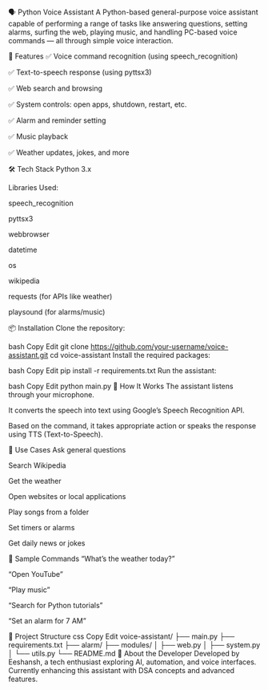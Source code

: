 🗣️ Python Voice Assistant
A Python-based general-purpose voice assistant capable of performing a range of tasks like answering questions, setting alarms, surfing the web, playing music, and handling PC-based voice commands — all through simple voice interaction.

🚀 Features
✅ Voice command recognition (using speech_recognition)

✅ Text-to-speech response (using pyttsx3)

✅ Web search and browsing

✅ System controls: open apps, shutdown, restart, etc.

✅ Alarm and reminder setting

✅ Music playback

✅ Weather updates, jokes, and more

🛠️ Tech Stack
Python 3.x

Libraries Used:

speech_recognition

pyttsx3

webbrowser

datetime

os

wikipedia

requests (for APIs like weather)

playsound (for alarms/music)

📦 Installation
Clone the repository:

bash
Copy
Edit
git clone https://github.com/your-username/voice-assistant.git
cd voice-assistant
Install the required packages:

bash
Copy
Edit
pip install -r requirements.txt
Run the assistant:

bash
Copy
Edit
python main.py
🎤 How It Works
The assistant listens through your microphone.

It converts the speech into text using Google’s Speech Recognition API.

Based on the command, it takes appropriate action or speaks the response using TTS (Text-to-Speech).

🧠 Use Cases
Ask general questions

Search Wikipedia

Get the weather

Open websites or local applications

Play songs from a folder

Set timers or alarms

Get daily news or jokes

📌 Sample Commands
“What’s the weather today?”

“Open YouTube”

“Play music”

“Search for Python tutorials”

“Set an alarm for 7 AM”

📁 Project Structure
css
Copy
Edit
voice-assistant/
├── main.py
├── requirements.txt
├── alarm/
├── modules/
│   ├── web.py
│   ├── system.py
│   └── utils.py
└── README.md
🙋 About the Developer
Developed by Eeshansh, a tech enthusiast exploring AI, automation, and voice interfaces. Currently enhancing this assistant with DSA concepts and advanced features.